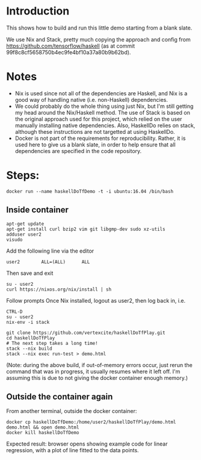 # Introduction
This shows how to build and run this little demo starting from a blank slate.

We use Nix and Stack, pretty much copying the approach and config from https://github.com/tensorflow/haskell (as at commit 99f8c8cf5658750b4ec9fe4bf10a37a80b9b62bd).

# Notes 

* Nix is used since not all of the dependencies are Haskell, and Nix is a good way of handling native (i.e. non-Haskell) dependencies.
* We could probably do the whole thing using just Nix, but I'm still getting my head around the Nix/Haskell method.  The use of Stack is based on the original approach used for this project, which relied on the user manually installing native dependencies.  Also, HaskellDo relies on stack, although these instructions are not targetted at using HaskellDo.
* Docker is not part of the requirements for reproducibility.  Rather, it is used here to give us a blank slate, in order to help ensure that all dependencies are specified in the code repository.

# Steps:
```
docker run --name haskellDoTfDemo -t -i ubuntu:16.04 /bin/bash
```
## Inside container
```
apt-get update
apt-get install curl bzip2 vim git libgmp-dev sudo xz-utils
adduser user2
visudo
```
Add the following line via the editor
```
user2        ALL=(ALL)      ALL
```
Then save and exit
```
su - user2
curl https://nixos.org/nix/install | sh
```
Follow prompts
Once Nix installed, logout as user2, then log back in, i.e. 
```
CTRL-D
su - user2
nix-env -i stack

git clone https://github.com/vertexcite/haskellDoTfPlay.git
cd haskellDoTfPlay
# The next step takes a long time!
stack --nix build 
stack --nix exec run-test > demo.html 
```
(Note: during the above build, if out-of-memory errors occur, just rerun the command that was in progress, it usually resumes where it left off.  I'm assuming this is due to not giving the docker container enough memory.)

## Outside the container again
From another terminal, outside the docker container:
```
docker cp haskellDoTfDemo:/home/user2/haskellDoTfPlay/demo.html demo.html && open demo.html
docker kill haskellDoTfDemo
```
Expected result: browser opens showing example code for linear regression, with a plot of line fitted to the data points.
